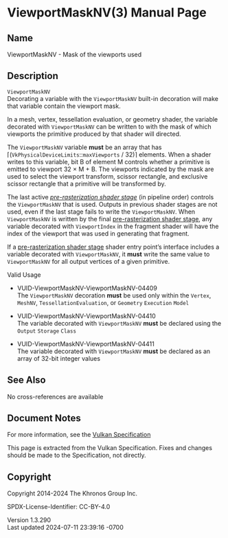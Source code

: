 # ViewportMaskNV(3) Manual Page

## Name

ViewportMaskNV - Mask of the viewports used



## <a href="#_description" class="anchor"></a>Description

`ViewportMaskNV`  
Decorating a variable with the `ViewportMaskNV` built-in decoration will
make that variable contain the viewport mask.

In a mesh, vertex, tessellation evaluation, or geometry shader, the
variable decorated with `ViewportMaskNV` can be written to with the mask
of which viewports the primitive produced by that shader will directed.

The `ViewportMaskNV` variable **must** be an array that has
⌈(`VkPhysicalDeviceLimits`::`maxViewports` / 32)⌉ elements. When a
shader writes to this variable, bit B of element M controls whether a
primitive is emitted to viewport 32 × M + B. The viewports indicated by
the mask are used to select the viewport transform, scissor rectangle,
and exclusive scissor rectangle that a primitive will be transformed by.

The last active *<a
href="https://registry.khronos.org/vulkan/specs/1.3-extensions/html/vkspec.html#pipelines-graphics-subsets-pre-rasterization"
target="_blank" rel="noopener">pre-rasterization shader stage</a>* (in
pipeline order) controls the `ViewportMaskNV` that is used. Outputs in
previous shader stages are not used, even if the last stage fails to
write the `ViewportMaskNV`. When `ViewportMaskNV` is written by the
final <a
href="https://registry.khronos.org/vulkan/specs/1.3-extensions/html/vkspec.html#pipelines-graphics-subsets-pre-rasterization"
target="_blank" rel="noopener">pre-rasterization shader stage</a>, any
variable decorated with `ViewportIndex` in the fragment shader will have
the index of the viewport that was used in generating that fragment.

If a <a
href="https://registry.khronos.org/vulkan/specs/1.3-extensions/html/vkspec.html#pipelines-graphics-subsets-pre-rasterization"
target="_blank" rel="noopener">pre-rasterization shader stage</a> shader
entry point’s interface includes a variable decorated with
`ViewportMaskNV`, it **must** write the same value to `ViewportMaskNV`
for all output vertices of a given primitive.

Valid Usage

- <a href="#VUID-ViewportMaskNV-ViewportMaskNV-04409"
  id="VUID-ViewportMaskNV-ViewportMaskNV-04409"></a>
  VUID-ViewportMaskNV-ViewportMaskNV-04409  
  The `ViewportMaskNV` decoration **must** be used only within the
  `Vertex`, `MeshNV`, `TessellationEvaluation`, or `Geometry`
  `Execution` `Model`

- <a href="#VUID-ViewportMaskNV-ViewportMaskNV-04410"
  id="VUID-ViewportMaskNV-ViewportMaskNV-04410"></a>
  VUID-ViewportMaskNV-ViewportMaskNV-04410  
  The variable decorated with `ViewportMaskNV` **must** be declared
  using the `Output` `Storage` `Class`

- <a href="#VUID-ViewportMaskNV-ViewportMaskNV-04411"
  id="VUID-ViewportMaskNV-ViewportMaskNV-04411"></a>
  VUID-ViewportMaskNV-ViewportMaskNV-04411  
  The variable decorated with `ViewportMaskNV` **must** be declared as
  an array of 32-bit integer values

## <a href="#_see_also" class="anchor"></a>See Also

No cross-references are available

## <a href="#_document_notes" class="anchor"></a>Document Notes

For more information, see the <a
href="https://registry.khronos.org/vulkan/specs/1.3-extensions/html/vkspec.html#ViewportMaskNV"
target="_blank" rel="noopener">Vulkan Specification</a>

This page is extracted from the Vulkan Specification. Fixes and changes
should be made to the Specification, not directly.

## <a href="#_copyright" class="anchor"></a>Copyright

Copyright 2014-2024 The Khronos Group Inc.

SPDX-License-Identifier: CC-BY-4.0

Version 1.3.290  
Last updated 2024-07-11 23:39:16 -0700
